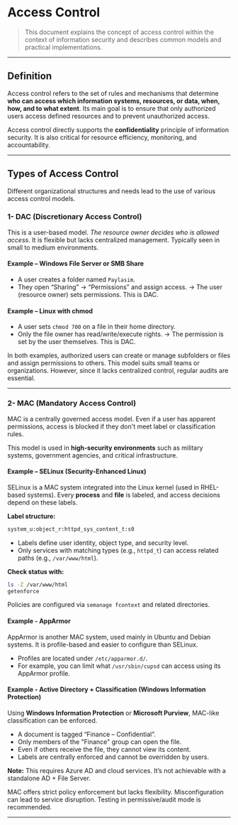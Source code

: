 # Access Control
> This document explains the concept of access control within the context of information security and describes common models and practical implementations.

---

## Definition
Access control refers to the set of rules and mechanisms that determine **who can access which information systems, resources, or data, when, how, and to what extent**.
Its main goal is to ensure that only authorized users access defined resources and to prevent unauthorized access.

Access control directly supports the **confidentiality** principle of information security.
It is also critical for resource efficiency, monitoring, and accountability.

---

## Types of Access Control
Different organizational structures and needs lead to the use of various access control models.

### 1- DAC (Discretionary Access Control)
This is a user-based model. *The resource owner decides who is allowed access.*
It is flexible but lacks centralized management. Typically seen in small to medium environments.

#### Example – Windows File Server or SMB Share
- A user creates a folder named `Paylasim`.
- They open “Sharing” → “Permissions” and assign access.
-> The user (resource owner) sets permissions. This is DAC.

#### Example – Linux with chmod
- A user sets `chmod 700` on a file in their home directory.
- Only the file owner has read/write/execute rights.
-> The permission is set by the user themselves. This is DAC.

In both examples, authorized users can create or manage subfolders or files and assign permissions to others.
This model suits small teams or organizations. However, since it lacks centralized control, regular audits are essential.

---

### 2- MAC (Mandatory Access Control)
MAC is a centrally governed access model.
Even if a user has apparent permissions, access is blocked if they don't meet label or classification rules.

This model is used in **high-security environments** such as military systems, government agencies, and critical infrastructure.

#### Example – SELinux (Security-Enhanced Linux)
SELinux is a MAC system integrated into the Linux kernel (used in RHEL-based systems).
Every **process** and **file** is labeled, and access decisions depend on these labels.

**Label structure:**
```bash
system_u:object_r:httpd_sys_content_t:s0
```

- Labels define user identity, object type, and security level.
- Only services with matching types (e.g., `httpd_t`) can access related paths (e.g., `/var/www/html`).

**Check status with:**
```bash
ls -Z /var/www/html
getenforce
```
Policies are configured via `semanage fcontext` and related directories.

#### Example - AppArmor
AppArmor is another MAC system, used mainly in Ubuntu and Debian systems.
It is profile-based and easier to configure than SELinux.

- Profiles are located under `/etc/apparmor.d/`.
- For example, you can limit what `/usr/sbin/cupsd` can access using its AppArmor profile.

#### Example - Active Directory + Classification (Windows Information Protection)
Using **Windows Information Protection** or **Microsoft Purview**, MAC-like classification can be enforced.

- A document is tagged “Finance – Confidential”.
- Only members of the "Finance" group can open the file.
- Even if others receive the file, they cannot view its content.
- Labels are centrally enforced and cannot be overridden by users.

**Note:** This requires Azure AD and cloud services. It’s not achievable with a standalone AD + File Server.

MAC offers strict policy enforcement but lacks flexibility.
Misconfiguration can lead to service disruption. Testing in permissive/audit mode is recommended.

---
